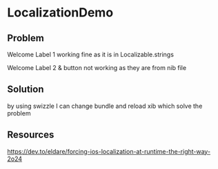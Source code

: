# LocalizationDemo

## Problem
Welcome Label 1 working fine as it is in Localizable.strings 

Welcome Label 2 & button not working as they are from nib file 

## Solution

by using swizzle I can change bundle and reload xib which solve the problem

## Resources 

https://dev.to/eldare/forcing-ios-localization-at-runtime-the-right-way-2o24
